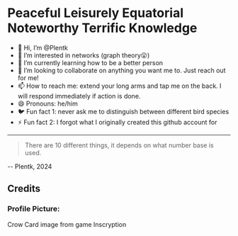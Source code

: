 <!---
<picture>
 <source media="(prefers-color-scheme: dark)" srcset="YOUR-DARKMODE-IMAGE">
 <source media="(prefers-color-scheme: light)" srcset="YOUR-LIGHTMODE-IMAGE">
 <img alt="YOUR-ALT-TEXT" src="YOUR-DEFAULT-IMAGE">
</picture>
--->

# Peaceful Leisurely Equatorial Noteworthy Terrific Knowledge
- 👋 Hi, I’m @Plentk
- 👀 I’m interested in networks (graph theory😮)
- 🌱 I’m currently learning how to be a better person
- 💞️ I’m looking to collaborate on anything you want me to. Just reach out for me!
- 📫 How to reach me: extend your long arms and tap me on the back. I will respond immediately if action is done.
- 😄 Pronouns: he/him
- 🐦 Fun fact 1: never ask me to distinguish between different bird species
- ⚡ Fun fact 2: I forgot what I originally created this github account for

---
> There are 10 different things, it depends on what number base is used.

-- Plentk, 2024

## Credits
### Profile Picture: 
Crow Card image from game Inscryption

<!---
Plentk/Plentk is a ✨ special ✨ repository because its `README.md` (this file) appears on your GitHub profile.
You can click the Preview link to take a look at your changes.
--->
